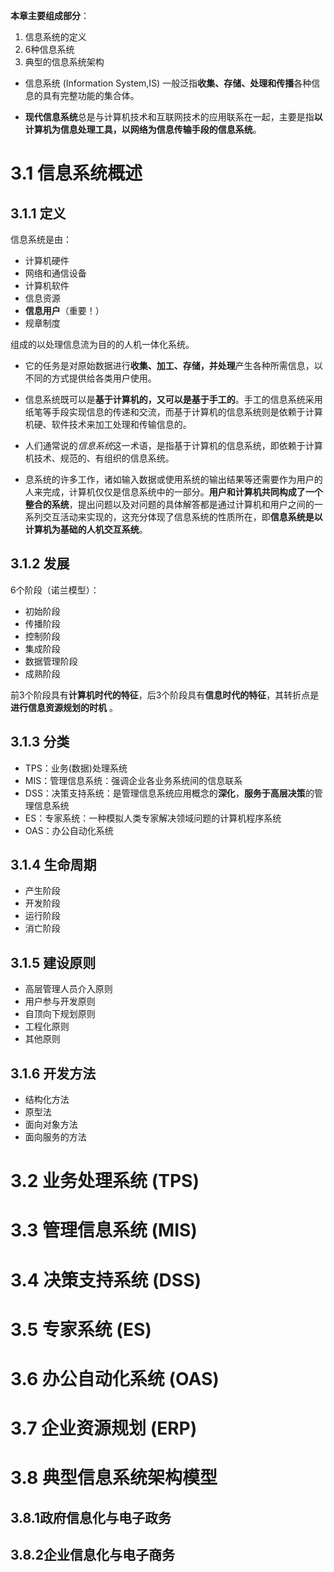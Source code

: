 **本章主要组成部分**：

1. 信息系统的定义
2. 6种信息系统
3. 典型的信息系统架构



* 信息系统 (Information System,IS) 一般泛指**收集、存储、处理和传播**各种信息的具有完整功能的集合体。

* **现代信息系统**总是与计算机技术和互联网技术的应用联系在一起，主要是指**以计算机为信息处理工具，以网络为信息传输手段的信息系统**。    

# 3.1 信息系统概述

## 3.1.1 定义

信息系统是由：

* 计算机硬件
* 网络和通信设备
* 计算机软件
* 信息资源
* **信息用户**（重要！）
* 规章制度

组成的以处理信息流为目的的人机一体化系统。  

* 它的任务是对原始数据进行**收集、加工、存储，并处理**产生各种所需信息，以不同的方式提供给各类用户使用。  

* 信息系统既可以是**基于计算机的，又可以是基于手工的**。手工的信息系统采用纸笔等手段实现信息的传递和交流，而基于计算机的信息系统则是依赖于计算机硬、软件技术来加工处理和传输信息的。  
* 人们通常说的*信息系统*这一术语，是指基于计算机的信息系统，即依赖于计算机技术、规范的、有组织的信息系统。  
* 息系统的许多工作，诸如输入数据或使用系统的输出结果等还需要作为用户的人来完成，计算机仅仅是信息系统中的一部分。**用户和计算机共同构成了一个整合的系统**，提出问题以及对问题的具体解答都是通过计算机和用户之间的一系列交互活动来实现的，这充分体现了信息系统的性质所在，即**信息系统是以计算机为基础的人机交互系统**。  

## 3.1.2 发展

6个阶段（诺兰模型）：

* 初始阶段
* 传播阶段
* 控制阶段
* 集成阶段
* 数据管理阶段
* 成熟阶段 

前3个阶段具有**计算机时代的特征**，后3个阶段具有**信息时代的特征**，其转折点是**进行信息资源规划的时机** 。

## 3.1.3 分类
* TPS：业务(数据)处理系统
* MIS：管理信息系统：强调企业各业务系统间的信息联系
* DSS：决策支持系统：是管理信息系统应用概念的**深化**，**服务于高层决策**的管理信息系统
* ES：专家系统：一种模拟人类专家解决领域问题的计算机程序系统
* OAS：办公自动化系统

## 3.1.4 生命周期
* 产生阶段
* 开发阶段
* 运行阶段
* 消亡阶段

## 3.1.5 建设原则
* 高层管理人员介入原则
* 用户参与开发原则
* 自顶向下规划原则
* 工程化原则
* 其他原则
  
## 3.1.6 开发方法
* 结构化方法 
* 原型法
* 面向对象方法
* 面向服务的方法



# 3.2 业务处理系统 (TPS)

# 3.3 管理信息系统 (MIS)

# 3.4 决策支持系统 (DSS)
# 3.5 专家系统 (ES)
# 3.6 办公自动化系统 (OAS)
# 3.7 企业资源规划 (ERP)
# 3.8 典型信息系统架构模型
## 3.8.1政府信息化与电子政务
## 3.8.2企业信息化与电子商务
